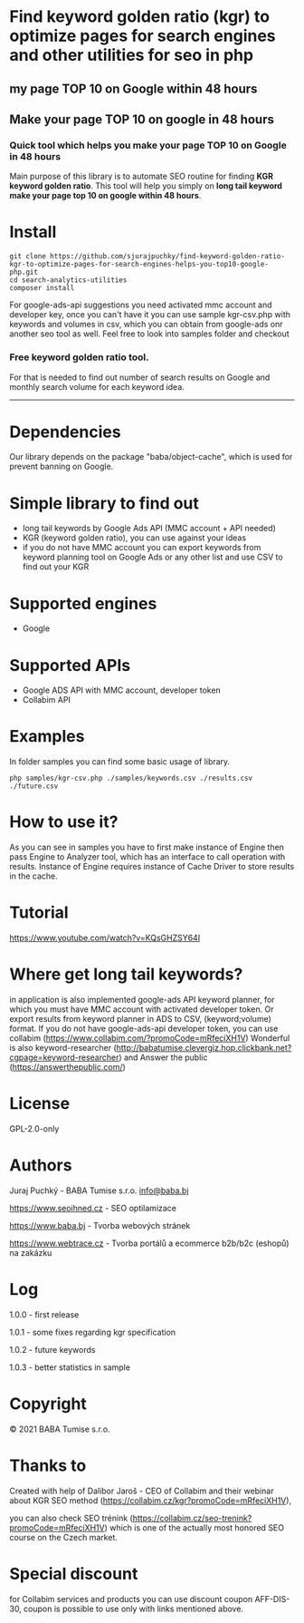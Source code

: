 # Find keyword golden ratio (kgr) to optimize pages for search engines and other utilities for seo in php 
## my page TOP 10 on Google within 48 hours
## Make your page TOP 10 on google in 48 hours
### Quick tool which helps you make your page TOP 10 on Google in 48 hours
Main purpose of this library is to automate SEO routine for finding **KGR** **keyword golden ratio**.
This tool will help you simply on **long tail keyword** **make your page top 10 on google within 48 hours**.

# Install

```
git clone https://github.com/sjurajpuchky/find-keyword-golden-ratio-kgr-to-optimize-pages-for-search-engines-helps-you-top10-google-php.git
cd search-analytics-utilities
composer install
```

For google-ads-api suggestions you need activated mmc account and developer key, once you can't have it you can use sample kgr-csv.php with keywords and volumes in csv, which you can obtain from google-ads onr another seo tool as well.
Feel free to look into samples folder and checkout 

### Free keyword golden ratio tool.

For that is needed to find out number of search results on Google and monthly search volume for each keyword idea.

---
# Dependencies
Our library depends on the package "baba/object-cache", which is used for prevent banning on Google.

# Simple library to find out 
- long tail keywords by Google Ads API (MMC account + API needed)
- KGR (keyword golden ratio), you can use against your ideas
- if you do not have MMC account you can export keywords from keyword planning tool on Google Ads or any other list and use CSV to find out your KGR

# Supported engines
- Google

# Supported APIs
- Google ADS API with MMC account, developer token
- Collabim API


# Examples
In folder samples you can find some basic usage of library.

`php samples/kgr-csv.php ./samples/keywords.csv ./results.csv ./future.csv`

# How to use it?
As you can see in samples you have to first make instance of Engine then pass Engine to Analyzer tool, which has an interface to call operation with results.
Instance of Engine requires instance of Cache Driver to store results in the cache.

# Tutorial
https://www.youtube.com/watch?v=KQsGHZSY64I

# Where get long tail keywords?
in application is also implemented google-ads API keyword planner, for which you must have MMC account with activated developer token. Or export results from keyword planner in ADS to CSV, (keyword;volume) format.
If you do not have google-ads-api developer token, you can use collabim (https://www.collabim.com/?promoCode=mRfeciXH1V)
Wonderful is also keyword-researcher (http://babatumise.clevergiz.hop.clickbank.net?cgpage=keyword-researcher) and Answer the public (https://answerthepublic.com/)

# License
GPL-2.0-only

# Authors
Juraj Puchký - BABA Tumise s.r.o. <info@baba.bj>

https://www.seoihned.cz - SEO optilamizace

https://www.baba.bj - Tvorba webových stránek

https://www.webtrace.cz - Tvorba portálů a ecommerce b2b/b2c (eshopů) na zakázku

# Log
1.0.0 - first release

1.0.1 - some fixes regarding kgr specification

1.0.2 - future keywords

1.0.3 - better statistics in sample



# Copyright
&copy; 2021 BABA Tumise s.r.o.

# Thanks to
Created with help of Dalibor Jaroš - CEO of Collabim and their webinar about KGR SEO method (https://collabim.cz/kgr?promoCode=mRfeciXH1V),

you can also check SEO trénink (https://collabim.cz/seo-trenink?promoCode=mRfeciXH1V) which is one of the actually most honored SEO course on the Czech market.

# Special discount
for Collabim services and products you can use discount coupon AFF-DIS-30, coupon is possible to use only with links mentioned above.
